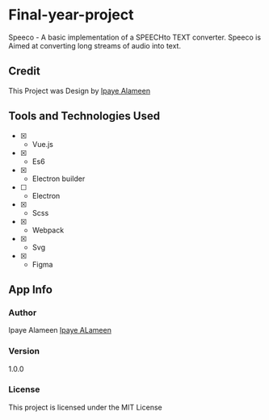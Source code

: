 # Final-year-project

Speeco - A basic implementation of a SPEECHto TEXT converter.
Speeco is Aimed at converting long streams of audio into text.

## Credit

This Project was Design by [Ipaye Alameen](https://ipaye.github.io)

## Tools and Technologies Used

- [x] - Vue.js
- [x] - Es6
- [x] - Electron builder
- [ ] - Electron
- [x] - Scss
- [x] - Webpack
- [x] - Svg
- [x] - Figma

## App Info

### Author

Ipaye Alameen
[Ipaye ALameen](https://www.ipaye.github.io)

### Version

1.0.0

### License

This project is licensed under the MIT License
